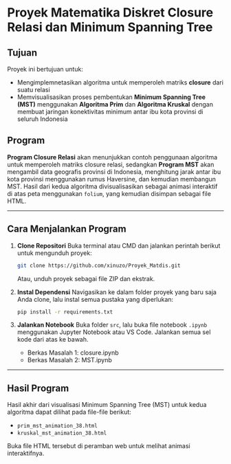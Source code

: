 # Proyek Matematika Diskret Closure Relasi dan Minimum Spanning Tree

## Tujuan
Proyek ini bertujuan untuk:
- Mengimplemnetasikan algoritma untuk memperoleh matriks **closure** dari suatu relasi
- Memvisualisasikan proses pembentukan **Minimum Spanning Tree (MST)** menggunakan **Algoritma Prim** dan **Algoritma Kruskal** dengan membuat jaringan konektivitas minimum antar ibu kota provinsi di seluruh Indonesia

## Program
**Program Closure Relasi** akan menunjukkan contoh penggunaan algoritma untuk memperoleh matriks closure relasi, sedangkan **Program MST** akan mengambil data geografis provinsi di Indonesia, menghitung jarak antar ibu kota provinsi menggunakan rumus Haversine, dan kemudian membangun MST. Hasil dari kedua algoritma divisualisasikan sebagai animasi interaktif di atas peta menggunakan `folium`, yang kemudian disimpan sebagai file HTML.

---
## Cara Menjalankan Program
1.  **Clone Repositori**
    Buka terminal atau CMD dan jalankan perintah berikut untuk mengunduh proyek:
    ```bash
    git clone https://github.com/xinuzo/Proyek_Matdis.git
    ```
    Atau, unduh proyek sebagai file ZIP dan ekstrak.

2.  **Instal Dependensi**
    Navigasikan ke dalam folder proyek yang baru saja Anda clone, lalu instal semua pustaka yang diperlukan:
    ```bash
    pip install -r requirements.txt
    ```

3.  **Jalankan Notebook**
    Buka folder `src`, lalu buka file notebook `.ipynb` menggunakan Jupyter Notebook atau VS Code. Jalankan semua sel kode dari atas ke bawah. 
    - Berkas Masalah 1: closure.ipynb 
    - Berkas Masalah 2: MST.ipynb
---

## Hasil Program

Hasil akhir dari visualisasi Minimum Spanning Tree (MST) untuk kedua algoritma dapat dilihat pada file-file berikut:
- `prim_mst_animation_38.html`
- `kruskal_mst_animation_38.html`

Buka file HTML tersebut di peramban web untuk melihat animasi interaktifnya.
